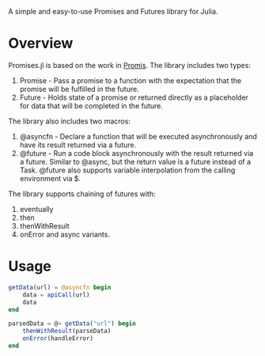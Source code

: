 A simple and easy-to-use Promises and Futures library for Julia.

# Overview
Promises.jl is based on the work in [Promis](https://github.com/albertodebortoli/Promis).
The library includes two types:
1. Promise - Pass a promise to a function with the expectation that the
promise will be fulfilled in the future.
2. Future - Holds state of a promise or returned directly as a placeholder for
data that will be completed in the future.

The library also includes two macros:
1. @asyncfn - Declare a function that will be executed asynchronously and have
its result returned via a future.
2. @future - Run a code block asynchronously with the result returned via a future.
Similar to @async, but the return value is a future instead of a Task. @future
also supports variable interpolation from the calling environment via $.

The library supports chaining of futures with:
1. eventually
2. then
3. thenWithResult
4. onError
and async variants.

# Usage
```julia
getData(url) = @asyncfn begin
    data = apiCall(url)
    data
end

parsedData = @> getData("url") begin
    thenWithResult(parseData)
    onError(handleError)
end
```